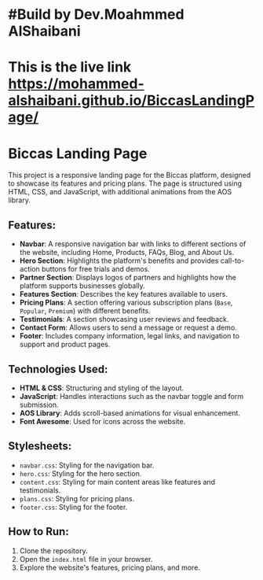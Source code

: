 # #Build by Dev.Moahmmed AlShaibani
# This is the live link https://mohammed-alshaibani.github.io/BiccasLandingPage/
# Biccas Landing Page

This project is a responsive landing page for the Biccas platform, designed to showcase its features and pricing plans. The page is structured using HTML, CSS, and JavaScript, with additional animations from the AOS library.

## Features:
- **Navbar**: A responsive navigation bar with links to different sections of the website, including Home, Products, FAQs, Blog, and About Us.
- **Hero Section**: Highlights the platform's benefits and provides call-to-action buttons for free trials and demos.
- **Partner Section**: Displays logos of partners and highlights how the platform supports businesses globally.
- **Features Section**: Describes the key features available to users.
- **Pricing Plans**: A section offering various subscription plans (`Base`, `Popular`, `Premium`) with different benefits.
- **Testimonials**: A section showcasing user reviews and feedback.
- **Contact Form**: Allows users to send a message or request a demo.
- **Footer**: Includes company information, legal links, and navigation to support and product pages.

## Technologies Used:
- **HTML & CSS**: Structuring and styling of the layout.
- **JavaScript**: Handles interactions such as the navbar toggle and form submission.
- **AOS Library**: Adds scroll-based animations for visual enhancement.
- **Font Awesome**: Used for icons across the website.

## Stylesheets:
- `navbar.css`: Styling for the navigation bar.
- `hero.css`: Styling for the hero section.
- `content.css`: Styling for main content areas like features and testimonials.
- `plans.css`: Styling for pricing plans.
- `footer.css`: Styling for the footer.

## How to Run:
1. Clone the repository.
2. Open the `index.html` file in your browser.
3. Explore the website's features, pricing plans, and more.
